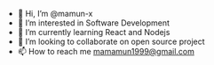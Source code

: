 - 👋 Hi, I’m @mamun-x
- 👀 I’m interested in Software Development
- 🌱 I’m currently learning React and Nodejs
- 💞️ I’m looking to collaborate on open source project
- 📫 How to reach me mamamun1999@gmail.com

